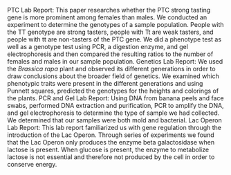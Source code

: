 PTC Lab Report: This paper researches whether the PTC strong tasting gene is more prominent among females than males. We conducted an experiment to determine the genotypes of a sample population. People with the TT genotype are strong tasters, people with Tt are weak tasters, and people with tt are non-tasters of the PTC gene. We did a phenotype test as well as a genotype test using PCR, a digestion enzyme, and gel electrophoresis and then compared the resulting ratios to the number of females and males in our sample population.
Genetics Lab Report: We used the _Brassica rapa_ plant and observed its different generations in order to draw conclusions about the broader field of genetics. We examined which phenotypic traits were present in the different generations and using Punnett squares, predicted the genotypes for the heights and colorings of the plants.
PCR and Gel Lab Report: Using DNA from banana peels and face swabs, performed DNA extraction and purification, PCR to amplify the DNA, and gel electrophoresis to determine the type of sample we had collected. We determined that our samples were both mold and bacterial.
Lac Operon Lab Report: This lab report familiarized us with gene regulation through the introduction of the Lac Operon. Through series of experiments we found that the Lac Operon only produces the enzyme beta galactosidase when lactose is present. When glucose is present, the enzyme to metabolize lactose is not essential and therefore not produced by the cell in order to conserve energy.
